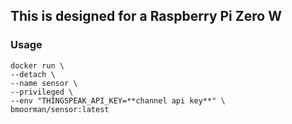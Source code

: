 ## This is designed for a Raspberry Pi Zero W

### Usage
```
docker run \
--detach \
--name sensor \
--privileged \
--env "THINGSPEAK_API_KEY=**channel api key**" \
bmoorman/sensor:latest
```
